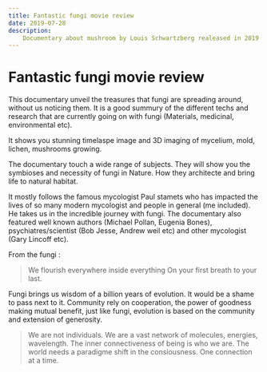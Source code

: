 ```yaml
---
title: Fantastic fungi movie review
date: 2019-07-28
description:
    Documentary about mushroom by Louis Schwartzberg realeased in 2019
---
```


# Fantastic fungi movie review

This documentary unveil the treasures that fungi are spreading around, without us noticing them. It is a good summury of the different techs and research that are currently going on with fungi (Materials, medicinal, environmental etc).

It shows you stunning timelaspe image and 3D imaging of mycelium, mold, lichen, mushrooms growing. 

The documentary touch a wide range of subjects. They will show you the symbioses and necessity of fungi in Nature. How they architecte and bring life to natural habitat. 

It mostly follows the famous mycologist Paul stamets who has impacted the lives of so many modern mycologist and people in general (me included). He takes us in the incredible journey with fungi. The documentary also featured well known authors (Michael Pollan, Eugenia Bones), psychiatres/scientist (Bob Jesse, Andrew weil etc) and other mycologist (Gary Lincoff etc).

From the fungi :
> We flourish everywhere inside everything
> On your first breath to your last. 

Fungi brings us wisdom of a billion years of evolution. It would be a shame to pass next to it. Community rely on cooperation, the power of goodness making mutual benefit, just like fungi, evolution is based on the community and extension of generosity. 



>We are not individuals. We are a vast network of molecules, energies, wavelength. The inner connectiveness of being is who we are. The world needs a paradigme shift in the consiousness.
> One connection at a time.
